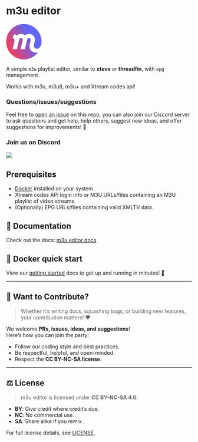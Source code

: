# m3u editor

![logo](./public/favicon.png)

A simple `m3u` playlist editor, similar to **xteve** or **threadfin**, with `epg` management.

Works with m3u, m3u8, m3u+ and Xtream codes api!

### Questions/issues/suggestions

Feel free to [open an issue](https://github.com/sparkison/m3u-editor/issues/new?template=bug_report.md) on this repo, you can also join our Discord server to ask questions and get help, help others, suggest new ideas, and offer suggestions for improvements! 🎉

### Join us on Discord

[![](https://dcbadge.limes.pink/api/server/rS3abJ5dz7)](https://discord.gg/rS3abJ5dz7)

## Prerequisites

- [Docker](https://www.docker.com/) installed on your system.
- Xtream codes API login info or M3U URLs/files containing an M3U playlist of video streams.
- (Optionally) EPG URLs/files containing valid XMLTV data.

## 📖 Documentation

Check out the docs: [m3u editor docs](https://sparkison.github.io/m3u-editor-docs/)

## 🐳 Docker quick start

View our [getting started](https://sparkison.github.io/m3u-editor-docs/docs/about/getting-started/) docs to get up and running in minutes! 🥳

---

## 🤝 Want to Contribute?

> Whether it’s writing docs, squashing bugs, or building new features, your contribution matters! ❤️

We welcome **PRs, issues, ideas, and suggestions**!\
Here’s how you can join the party:

- Follow our coding style and best practices.
- Be respectful, helpful, and open-minded.
- Respect the **CC BY-NC-SA license**.


---

## ⚖️ License  

> m3u editor is licensed under **CC BY-NC-SA 4.0**:  

- **BY**: Give credit where credit’s due.  
- **NC**: No commercial use.  
- **SA**: Share alike if you remix.  

For full license details, see [LICENSE](https://creativecommons.org/licenses/by-nc-sa/4.0/).
